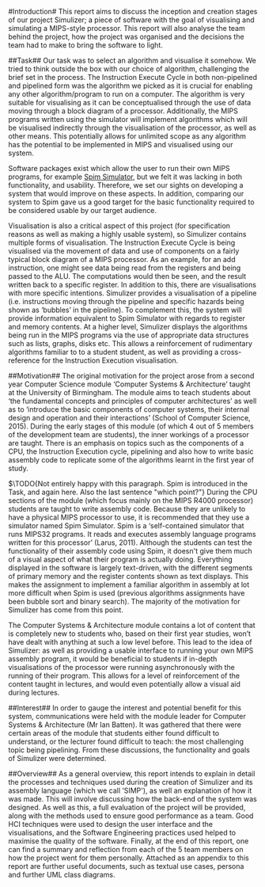 #Introduction#
This report aims to discuss the inception and creation stages of our project Simulizer; a piece of software with the goal of visualising and simulating a MIPS-style processor. This report will also analyse the team behind the project, how the project was organised and the decisions the team had to make to bring the software to light.

##Task##
Our task was to select an algorithm and visualise it somehow. We tried to think outside the box with our choice of algorithm, challenging the brief set in the process. The Instruction Execute Cycle in both non-pipelined and pipelined form was the algorithm we picked as it is crucial for enabling any other algorithm/program to run on a computer. The algorithm is very suitable for visualising as it can be conceptualised through the use of data moving through a block diagram of a processor. Additionally, the MIPS programs written using the simulator will implement algorithms which will be visualised indirectly through the visualisation of the processor, as well as other means. This potentially allows for unlimited scope as any algorithm has the potential to be implemented in MIPS and visualised using our system.

Software packages exist which allow the user to run their own MIPS programs, for example [Spim Simulator](http://spimsimulator.sourceforge.net), but we felt it was lacking in both functionality, and usability. Therefore, we set our sights on developing a system that would improve on these aspects. In addition, comparing our system to Spim gave us a good target for the basic functionality required to be considered usable by our target audience.

Visualisation is also a critical aspect of this project (for specification reasons as well as making a highly usable system), so Simulizer contains multiple forms of visualisation. The Instruction Execute Cycle is being visualised via the movement of data and use of components on a fairly typical block diagram of a MIPS processor. As an example, for an add instruction, one might see data being read from the registers and being passed to the ALU. The computations would then be seen, and the result written back to a specific register. In addition to this, there are visualisations with more specific intentions. Simulizer provides a visualisation of a pipeline (i.e. instructions moving through the pipeline and specific hazards being shown as ‘bubbles’ in the pipeline). To complement this, the system will provide information equivalent to Spim Simulator with regards to register and memory contents. At a higher level, Simulizer displays the algorithms being run in the MIPS programs via the use of appropriate data structures such as lists, graphs, disks etc. This allows a reinforcement of rudimentary algorithms familiar to to a student student, as well as providing a cross-reference for the Instruction Execution visualisation.

##Motivation##
The original motivation for the project arose from a second year Computer Science module ‘Computer Systems & Architecture’ taught at the University of Birmingham. The module aims to teach students about ‘the fundamental concepts and principles of computer architectures’ as well as to ‘introduce the basic components of computer systems, their internal design and operation and their interactions’ (School of Computer Science, 2015). During the early stages of this module (of which 4 out of 5 members of the development team are students), the inner workings of a processor are taught. There is an emphasis on topics such as the components of a CPU, the Instruction Execution cycle, pipelining and also how to write basic assembly code to replicate some of the algorithms learnt in the first year of study.

$\TODO{Not entirely happy with this paragraph. Spim is introduced in the Task, and again here. Also the last sentence "which point?"}
During the CPU sections of the module (which focus mainly on the MIPS R4000 processor) students are taught to write assembly code. Because they are unlikely to have a physical MIPS processor to use, it is recommended that they use a simulator named Spim Simulator. Spim is a ‘self-contained simulator that runs MIPS32 programs. It reads and executes assembly language programs written for this processor’ (Larus, 2011). Although the students can test the functionality of their assembly code using Spim, it doesn't give them much of a visual aspect of what their program is actually doing. Everything displayed in the software is largely text-driven, with the different segments of primary memory and the register contents shown as text displays. This makes the assignment to implement a familiar algorithm in assembly at lot more difficult when Spim is used (previous algorithms assignments have been bubble sort and binary search). The majority of the motivation for Simulizer has come from this point.

The Computer Systems & Architecture module contains a lot of content that is completely new to students who, based on their first year studies, won’t have dealt with anything at such a low level before. This lead to the idea of Simulizer: as well as providing a usable interface to running your own MIPS assembly program, it would be beneficial to students if in-depth visualisations of the processor were running asynchronously with the running of their program. This allows for a level of reinforcement of the content taught in lectures, and would even potentially allow a visual aid during lectures.

##Interest##
In order to gauge the interest and potential benefit for this system, communications were held with the module leader for Computer Systems & Architecture (Mr Ian Batten). It was gathered that there were certain areas of the module that students either found difficult to understand, or the lecturer found difficult to teach: the most challenging topic being pipelining. From these discussions, the functionality and goals of Simulizer were determined.

##Overview##
As a general overview, this report intends to explain in detail the processes and techniques used during the creation of Simulizer and its assembly language (which we call ‘SIMP'), as well an explanation of how it was made. This will involve discussing how the back-end of the system was designed. As well as this, a full evaluation of the project will be provided, along with the methods used to ensure good performance as a team. Good HCI techniques were used to design the user interface and the visualisations, and the Software Engineering practices used helped to maximise the quality of the software. Finally, at the end of this report, one can find a summary and reflection from each of the 5 team members on how the project went for them personally. Attached as an appendix to this report are further useful documents, such as textual use cases, persona and further UML class diagrams.

